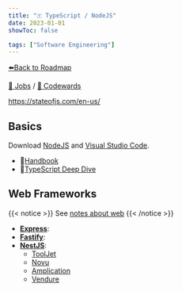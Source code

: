 ```yaml
---
title: "🇹 TypeScript / NodeJS"
date: 2023-01-01
showToc: false

tags: ["Software Engineering"]
---
```


[⬅️Back to Roadmap](/roadmap)

[💼 Jobs](https://www.linkedin.com/jobs/search/?keywords=nodejs&location=Spain)
/
[🥋 Codewards](https://www.codewars.com/kata/search/typescript)

https://stateofjs.com/en-us/

## Basics

Download [NodeJS](https://nodejs.org/en/) and [Visual Studio Code](https://code.visualstudio.com/).

- 📝[Handbook](https://www.typescriptlang.org/docs/handbook/intro.html)
- 📝[TypeScript Deep Dive](https://basarat.gitbook.io/typescript/)

## Web Frameworks

{{< notice >}}
See [notes about web](/posts/roadmap/#web-development)
{{< /notice >}}

- [**Express**](https://expressjs.com/):
- [**Fastify**](https://www.fastify.io/):
- [**NestJS**](https://nestjs.com/):
  - [ToolJet](https://github.com/ToolJet/ToolJet)
  - [Novu](https://github.com/novuhq/novu)
  - [Amplication](https://github.com/amplication/amplication)
  - [Vendure](https://github.com/vendure-ecommerce/vendure)

